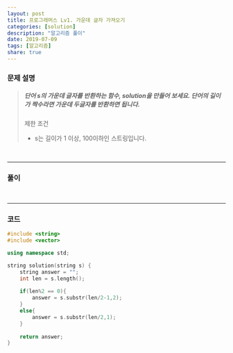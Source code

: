```yaml
---
layout: post
title: 프로그래머스 Lv1. 가운데 글자 가져오기
categories: [solution]
description: "알고리즘 풀이"
date: 2019-07-09
tags: [알고리즘]
share: true
---
```


### 문제 설명
> ##### 단어 s의 가운데 글자를 반환하는 함수, solution을 만들어 보세요. 단어의 길이가 짝수라면 가운데 두글자를 반환하면 됩니다.
> 
> 제한 조건
> * s는 길이가 1 이상, 100이하인 스트링입니다.

<br>

- - -

### 풀이

<br>

- - -

### 코드
```cpp
#include <string>
#include <vector>

using namespace std;

string solution(string s) {
    string answer = "";
    int len = s.length();
        
    if(len%2 == 0){
        answer = s.substr(len/2-1,2);
    }
    else{
        answer = s.substr(len/2,1);
    }
        
    return answer;
}
```
